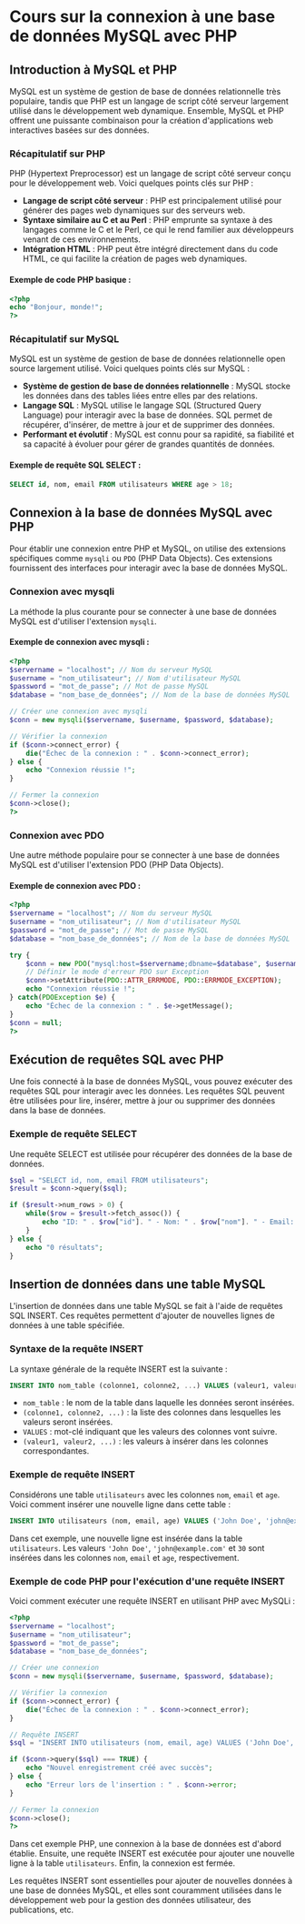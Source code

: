 # Cours sur la connexion à une base de données MySQL avec PHP

## Introduction à MySQL et PHP

MySQL est un système de gestion de base de données relationnelle très populaire, tandis que PHP est un langage de script côté serveur largement utilisé dans le développement web dynamique. Ensemble, MySQL et PHP offrent une puissante combinaison pour la création d'applications web interactives basées sur des données.

### Récapitulatif sur PHP

PHP (Hypertext Preprocessor) est un langage de script côté serveur conçu pour le développement web. Voici quelques points clés sur PHP :

- **Langage de script côté serveur** : PHP est principalement utilisé pour générer des pages web dynamiques sur des serveurs web.
- **Syntaxe similaire au C et au Perl** : PHP emprunte sa syntaxe à des langages comme le C et le Perl, ce qui le rend familier aux développeurs venant de ces environnements.
- **Intégration HTML** : PHP peut être intégré directement dans du code HTML, ce qui facilite la création de pages web dynamiques.

#### Exemple de code PHP basique :

```php
<?php
echo "Bonjour, monde!";
?>
```

### Récapitulatif sur MySQL

MySQL est un système de gestion de base de données relationnelle open source largement utilisé. Voici quelques points clés sur MySQL :

- **Système de gestion de base de données relationnelle** : MySQL stocke les données dans des tables liées entre elles par des relations.
- **Langage SQL** : MySQL utilise le langage SQL (Structured Query Language) pour interagir avec la base de données. SQL permet de récupérer, d'insérer, de mettre à jour et de supprimer des données.
- **Performant et évolutif** : MySQL est connu pour sa rapidité, sa fiabilité et sa capacité à évoluer pour gérer de grandes quantités de données.

#### Exemple de requête SQL SELECT :

```sql
SELECT id, nom, email FROM utilisateurs WHERE age > 18;
```

## Connexion à la base de données MySQL avec PHP

Pour établir une connexion entre PHP et MySQL, on utilise des extensions spécifiques comme `mysqli` ou `PDO` (PHP Data Objects). Ces extensions fournissent des interfaces pour interagir avec la base de données MySQL.

### Connexion avec mysqli

La méthode la plus courante pour se connecter à une base de données MySQL est d'utiliser l'extension `mysqli`.

#### Exemple de connexion avec mysqli :

```php
<?php
$servername = "localhost"; // Nom du serveur MySQL
$username = "nom_utilisateur"; // Nom d'utilisateur MySQL
$password = "mot_de_passe"; // Mot de passe MySQL
$database = "nom_base_de_données"; // Nom de la base de données MySQL

// Créer une connexion avec mysqli
$conn = new mysqli($servername, $username, $password, $database);

// Vérifier la connexion
if ($conn->connect_error) {
    die("Échec de la connexion : " . $conn->connect_error);
} else {
    echo "Connexion réussie !";
}

// Fermer la connexion
$conn->close();
?>
```

### Connexion avec PDO

Une autre méthode populaire pour se connecter à une base de données MySQL est d'utiliser l'extension PDO (PHP Data Objects).

#### Exemple de connexion avec PDO :

```php
<?php
$servername = "localhost"; // Nom du serveur MySQL
$username = "nom_utilisateur"; // Nom d'utilisateur MySQL
$password = "mot_de_passe"; // Mot de passe MySQL
$database = "nom_base_de_données"; // Nom de la base de données MySQL

try {
    $conn = new PDO("mysql:host=$servername;dbname=$database", $username, $password);
    // Définir le mode d'erreur PDO sur Exception
    $conn->setAttribute(PDO::ATTR_ERRMODE, PDO::ERRMODE_EXCEPTION);
    echo "Connexion réussie !";
} catch(PDOException $e) {
    echo "Échec de la connexion : " . $e->getMessage();
}
$conn = null;
?>
```

## Exécution de requêtes SQL avec PHP

Une fois connecté à la base de données MySQL, vous pouvez exécuter des requêtes SQL pour interagir avec les données. Les requêtes SQL peuvent être utilisées pour lire, insérer, mettre à jour ou supprimer des données dans la base de données.

### Exemple de requête SELECT

Une requête SELECT est utilisée pour récupérer des données de la base de données.

```php
$sql = "SELECT id, nom, email FROM utilisateurs";
$result = $conn->query($sql);

if ($result->num_rows > 0) {
    while($row = $result->fetch_assoc()) {
        echo "ID: " . $row["id"]. " - Nom: " . $row["nom"]. " - Email: " . $row["email"]. "<br>";
    }
} else {
    echo "0 résultats";
}
```


## Insertion de données dans une table MySQL

L'insertion de données dans une table MySQL se fait à l'aide de requêtes SQL INSERT. Ces requêtes permettent d'ajouter de nouvelles lignes de données à une table spécifiée.

### Syntaxe de la requête INSERT

La syntaxe générale de la requête INSERT est la suivante :

```sql
INSERT INTO nom_table (colonne1, colonne2, ...) VALUES (valeur1, valeur2, ...);
```

- `nom_table` : le nom de la table dans laquelle les données seront insérées.
- `(colonne1, colonne2, ...)` : la liste des colonnes dans lesquelles les valeurs seront insérées.
- `VALUES` : mot-clé indiquant que les valeurs des colonnes vont suivre.
- `(valeur1, valeur2, ...)` : les valeurs à insérer dans les colonnes correspondantes.

### Exemple de requête INSERT

Considérons une table `utilisateurs` avec les colonnes `nom`, `email` et `age`. Voici comment insérer une nouvelle ligne dans cette table :

```sql
INSERT INTO utilisateurs (nom, email, age) VALUES ('John Doe', 'john@example.com', 30);
```

Dans cet exemple, une nouvelle ligne est insérée dans la table `utilisateurs`. Les valeurs `'John Doe'`, `'john@example.com'` et `30` sont insérées dans les colonnes `nom`, `email` et `age`, respectivement.

### Exemple de code PHP pour l'exécution d'une requête INSERT

Voici comment exécuter une requête INSERT en utilisant PHP avec MySQLi :

```php
<?php
$servername = "localhost";
$username = "nom_utilisateur";
$password = "mot_de_passe";
$database = "nom_base_de_données";

// Créer une connexion
$conn = new mysqli($servername, $username, $password, $database);

// Vérifier la connexion
if ($conn->connect_error) {
    die("Échec de la connexion : " . $conn->connect_error);
}

// Requête INSERT
$sql = "INSERT INTO utilisateurs (nom, email, age) VALUES ('John Doe', 'john@example.com', 30)";

if ($conn->query($sql) === TRUE) {
    echo "Nouvel enregistrement créé avec succès";
} else {
    echo "Erreur lors de l'insertion : " . $conn->error;
}

// Fermer la connexion
$conn->close();
?>
```

Dans cet exemple PHP, une connexion à la base de données est d'abord établie. Ensuite, une requête INSERT est exécutée pour ajouter une nouvelle ligne à la table `utilisateurs`. Enfin, la connexion est fermée.

Les requêtes INSERT sont essentielles pour ajouter de nouvelles données à une base de données MySQL, et elles sont couramment utilisées dans le développement web pour la gestion des données utilisateur, des publications, etc.
